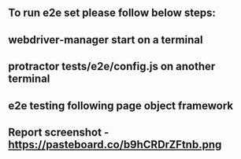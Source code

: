 To run e2e set please follow below steps:
------------------------------------------------
webdriver-manager start on a terminal
------------------------------------------------
protractor tests/e2e/config.js on another terminal
------------------------------------------------
e2e testing following page object framework
------------------------------------------------
Report screenshot - https://pasteboard.co/b9hCRDrZFtnb.png
------------------------------------------------
